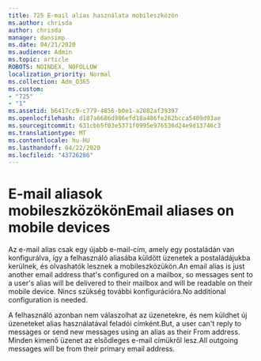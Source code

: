```yaml
---
title: 725 E-mail alias használata mobileszközön
ms.author: chrisda
author: chrisda
manager: dansimp
ms.date: 04/21/2020
ms.audience: Admin
ms.topic: article
ROBOTS: NOINDEX, NOFOLLOW
localization_priority: Normal
ms.collection: Adm_O365
ms.custom:
- "725"
- "1"
ms.assetid: b6417cc9-c779-4856-b0e1-a2882af39397
ms.openlocfilehash: d187a6686d986efd18a486fe262bcca5409d93ae
ms.sourcegitcommit: 631cbb5f03e5371f0995e976536d24e9d13746c3
ms.translationtype: MT
ms.contentlocale: hu-HU
ms.lasthandoff: 04/22/2020
ms.locfileid: "43726286"
---
```

# <a name="email-aliases-on-mobile-devices"></a><span data-ttu-id="b123d-102">E-mail aliasok mobileszközökön</span><span class="sxs-lookup"><span data-stu-id="b123d-102">Email aliases on mobile devices</span></span>

<span data-ttu-id="b123d-103">Az e-mail alias csak egy újabb e-mail-cím, amely egy postaládán van konfigurálva, így a felhasználó aliasába küldött üzenetek a postaládájukba kerülnek, és olvashatók lesznek a mobileszközükön.</span><span class="sxs-lookup"><span data-stu-id="b123d-103">An email alias is just another email address that's configured on a mailbox, so messages sent to a user's alias will be delivered to their mailbox and will be readable on their mobile device.</span></span> <span data-ttu-id="b123d-104">Nincs szükség további konfigurációra.</span><span class="sxs-lookup"><span data-stu-id="b123d-104">No additional configuration is needed.</span></span>

<span data-ttu-id="b123d-105">A felhasználó azonban nem válaszolhat az üzenetekre, és nem küldhet új üzeneteket alias használatával feladói címként.</span><span class="sxs-lookup"><span data-stu-id="b123d-105">But, a user can't reply to messages or send new messages using an alias as their From address.</span></span> <span data-ttu-id="b123d-106">Minden kimenő üzenet az elsődleges e-mail címükről lesz.</span><span class="sxs-lookup"><span data-stu-id="b123d-106">All outgoing messages will be from their primary email address.</span></span>
